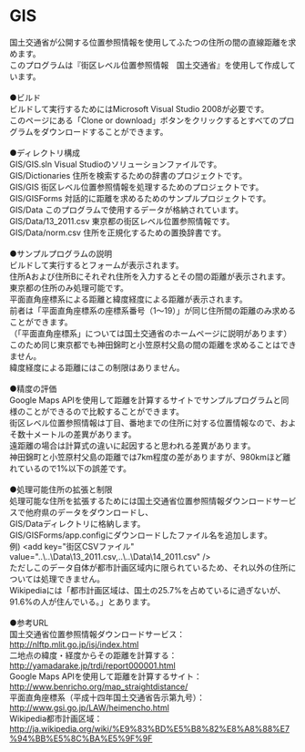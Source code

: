 GIS
===

国土交通省が公開する位置参照情報を使用してふたつの住所の間の直線距離を求めます。<br>
このプログラムは『街区レベル位置参照情報　国土交通省』を使用して作成しています。<br>
<br>
●ビルド<br>
ビルドして実行するためにはMicrosoft Visual Studio 2008が必要です。<br>
このページにある「Clone or download」ボタンをクリックするとすべてのプログラムをダウンロードすることができます。<br>
<br>
●ディレクトリ構成<br>
GIS/GIS.sln            Visual Studioのソリューションファイルです。<br>
GIS/Dictionaries       住所を検索するための辞書のプロジェクトです。<br>
GIS/GIS                街区レベル位置参照情報を処理するためのプロジェクトです。<br>
GIS/GISForms           対話的に距離を求めるためのサンプルプロジェクトです。<br>
GIS/Data               このプログラムで使用するデータが格納されています。<br>
GIS/Data/13_2011.csv   東京都の街区レベル位置参照情報です。<br>
GIS/Data/norm.csv      住所を正規化するための置換辞書です。<br>
<br>
●サンプルプログラムの説明<br>
ビルドして実行するとフォームが表示されます。<br>
住所Aおよび住所Bにそれぞれ住所を入力するとその間の距離が表示されます。<br>
東京都の住所のみ処理可能です。<br>
平面直角座標系による距離と緯度経度による距離が表示されます。<br>
前者は「平面直角座標系の座標系番号（1～19）」が同じ住所間の距離のみ求めることができます。<br>
（「平面直角座標系」については国土交通省のホームページに説明があります）<br>
このため同じ東京都でも神田錦町と小笠原村父島の間の距離を求めることはできません。<br>
緯度経度による距離にはこの制限はありません。<br>
<br>
●精度の評価<br>
Google Maps APIを使用して距離を計算するサイトでサンプルプログラムと同様のことができるので比較することができます。<br>
街区レベル位置参照情報は丁目、番地までの住所に対する位置情報なので、およそ数十メートルの差異があります。<br>
遠距離の場合は計算式の違いに起因すると思われる差異があります。<br>
神田錦町と小笠原村父島の距離では7km程度の差がありますが、980kmほど離れているので1%以下の誤差です。<br>
<br>
●処理可能住所の拡張と制限<br>
処理可能な住所を拡張するためには国土交通省位置参照情報ダウンロードサービスで他府県のデータをダウンロードし、<br>
GIS/Dataディレクトリに格納します。<br>
GIS/GISForms/app.configにダウンロードしたファイル名を追加します。<br>
例) &lt;add key="街区CSVファイル" value="..\\..\Data\13_2011.csv,..\\..\Data\14_2011.csv" /&gt;<br>
ただしこのデータ自体が都市計画区域内に限られているため、それ以外の住所については処理できません。<br>
Wikipediaには「都市計画区域は、国土の25.7%を占めているに過ぎないが、91.6%の人が住んでいる。」とあります。<br>
<br>
●参考URL<br>
国土交通省位置参照情報ダウンロードサービス： http://nlftp.mlit.go.jp/isj/index.html<br>
二地点の緯度・経度からその距離を計算する： http://yamadarake.jp/trdi/report000001.html<br>
Google Maps APIを使用して距離を計算するサイト： http://www.benricho.org/map_straightdistance/<br>
平面直角座標系（平成十四年国土交通省告示第九号）： http://www.gsi.go.jp/LAW/heimencho.html<br>
Wikipedia都市計画区域： http://ja.wikipedia.org/wiki/%E9%83%BD%E5%B8%82%E8%A8%88%E7%94%BB%E5%8C%BA%E5%9F%9F
